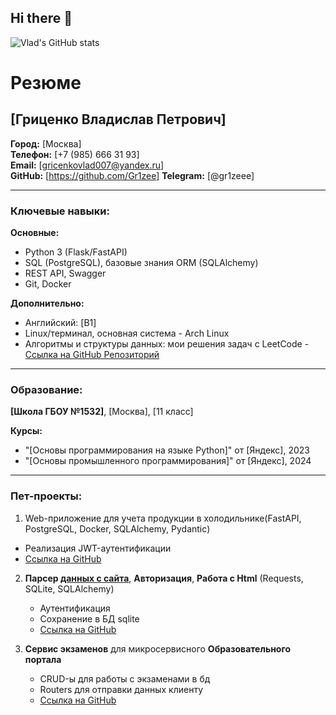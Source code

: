 ## Hi there 👋
![Vlad's GitHub stats](https://github-readme-stats.vercel.app/api?username=Gr1zee&theme=catppuccin_mocha&show_icons=true)
<!--
**Gr1zee/Gr1zee** is a ✨ _special_ ✨ repository because its `README.md` (this file) appears on your GitHub profile.

Here are some ideas to get you started:

- 🔭 I’m currently working on ...
- 🌱 I’m currently learning ...
- 👯 I’m looking to collaborate on ...
- 🤔 I’m looking for help with ...
- 💬 Ask me about ...
- 📫 How to reach me: ...
- 😄 Pronouns: ...
- ⚡ Fun fact: ...
-->
# Резюме

## [Гриценко Владислав Петрович]  
**Город:** [Москва]  
**Телефон:** [+7 (985) 666 31 93]  
**Email:** [gricenkovlad007@yandex.ru]  
**GitHub:** [https://github.com/Gr1zee] 
**Telegram:** [@gr1zeee]

---

### Ключевые навыки:
**Основные:**  
- Python 3 (Flask/FastAPI)  
- SQL (PostgreSQL), базовые знания ORM (SQLAlchemy)  
- REST API, Swagger
- Git, Docker

**Дополнительно:**  
- Английский: [B1]
- Linux/терминал, основная система - Arch Linux
- Алгоритмы и структуры данных: мои решения задач с LeetCode -  [Ссылка на GitHub Репозиторий](https://github.com/Gr1zee/LeetCode)

---

### Образование:  
**[Школа ГБОУ №1532]**, [Москва], [11 класс]

**Курсы:**  
- "[Основы программирования на языке Python]" от [Яндекс], 2023
- "[Основы промышленного программирования]" от [Яндекс], 2024  

---

### Пет-проекты:  
1.  Web-приложение для учета продукции в холодильнике(FastAPI, PostgreSQL, Docker, SQLAlchemy, Pydantic) 
   - Реализация JWT-аутентификации
   - [Ссылка на GitHub](https://github.com/HayKor/smart_fridge_backend)

2. **Парсер [данных с сайта](https://api.calorieninjas.com/)**, **Авторизация**, **Работа с Html** (Requests, SQLite, SQLAlchemy)  
   - Аутентификация
   - Сохранение в БД sqlite
   - [Ссылка на GitHub](https://github.com/Gr1zee/Food-Helper)


3. **Сервис экзаменов** для микросервисного **Образовательного портала**
   - CRUD-ы для работы с экзаменами в бд
   - Routers для отправки данных клиенту
   - [Ссылка на GitHub](https://github.com/Cognologos/cognologos-exam-service/tree/feature-exams)
